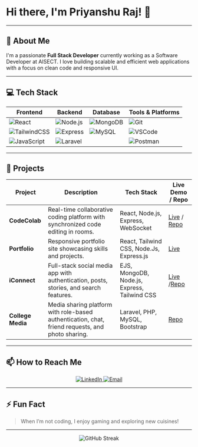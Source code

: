 # Hi there, I'm Priyanshu Raj! 👋

---

## 🚀 About Me

I'm a passionate **Full Stack Developer** currently working as a Software Developer at AISECT. I love building scalable and efficient web applications with a focus on clean code and responsive UI.

---

## 💻 Tech Stack

| Frontend                                                                                  | Backend                                                                                  | Database                                                                                           | Tools & Platforms                                                                                              |
|-------------------------------------------------------------------------------------------|-------------------------------------------------------------------------------------------|----------------------------------------------------------------------------------------------------|-----------------------------------------------------------------------------------------------------------------|
| ![React](https://img.shields.io/badge/-React-61DAFB?logo=react&logoColor=black&style=flat-square)         | ![Node.js](https://img.shields.io/badge/-Node.js-339933?logo=node.js&logoColor=white&style=flat-square)       | ![MongoDB](https://img.shields.io/badge/-MongoDB-47A248?logo=mongodb&logoColor=white&style=flat-square)  | ![Git](https://img.shields.io/badge/-Git-F05032?logo=git&logoColor=white&style=flat-square)                    |
| ![TailwindCSS](https://img.shields.io/badge/-TailwindCSS-06B6D4?logo=tailwind-css&logoColor=white&style=flat-square) | ![Express](https://img.shields.io/badge/-Express-000000?logo=express&logoColor=white&style=flat-square)       | ![MySQL](https://img.shields.io/badge/-MySQL-4479A1?logo=mysql&logoColor=white&style=flat-square)       | ![VSCode](https://img.shields.io/badge/-VSCode-0078D7?logo=visual-studio-code&logoColor=white&style=flat-square) |
| ![JavaScript](https://img.shields.io/badge/-JavaScript-F7DF1E?logo=javascript&logoColor=black&style=flat-square)     | ![Laravel](https://img.shields.io/badge/-Laravel-FF2D20?logo=laravel&logoColor=white&style=flat-square)       |                                                                                                    | ![Postman](https://img.shields.io/badge/-Postman-FF6C37?logo=postman&logoColor=white&style=flat-square)        |

---

## 🌟 Projects

| Project        | Description                                                                                      | Tech Stack                                       | Live Demo / Repo                                                  |
|----------------|--------------------------------------------------------------------------------------------------|--------------------------------------------------|-------------------------------------------------------------------|
| **CodeColab**   | Real-time collaborative coding platform with synchronized code editing in rooms.                 | React, Node.js, Express, WebSocket      | [Live](https://codecolab-08ca.onrender.com/) / [Repo](https://github.com/Priyanshu6055/codecolab) |
| **Portfolio**   | Responsive portfolio site showcasing skills and projects.                                        | React, Tailwind CSS, Node.Js, Express.js                              | [Live](https://priyanshu-raj-website.vercel.app/) |
| **iConnect**    | Full-stack social media app with authentication, posts, stories, and search features.           | EJS, MongoDB, Node.js, Express, Tailwind CSS     | [Live](https://iconnect-u3b4.onrender.com/) /[Repo](https://github.com/Priyanshu6055/iConnect)                                     |
| **College Media** | Media sharing platform with role-based authentication, chat, friend requests, and photo sharing. | Laravel, PHP, MySQL, Bootstrap                   | [Repo](https://github.com/Priyanshu6055/College-Media)                                  |


---

## 📫 How to Reach Me

<p align="center">
  <a href="https://www.linkedin.com/in/priyanshu6055/" target="_blank">
    <img src="https://img.shields.io/badge/-LinkedIn-0077B5?logo=linkedin&logoColor=white&style=for-the-badge" alt="LinkedIn"/>
  </a>
  <a href="mailto:priyanshu6055@gmail.com" target="_blank">
    <img src="https://img.shields.io/badge/-Email-D14836?logo=gmail&logoColor=white&style=for-the-badge" alt="Email"/>
  </a>
</p>

---

## ⚡ Fun Fact

> When I’m not coding, I enjoy gaming and exploring new cuisines!  

---

<p align="center">
  <img src="https://github-readme-streak-stats.herokuapp.com/?user=Priyanshu6055&theme=dark&hide_border=true" alt="GitHub Streak"/>
</p>
